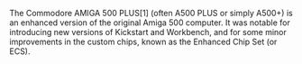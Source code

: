 The Commodore AMIGA 500 PLUS[1] (often A500 PLUS or simply A500+) is an enhanced version of the original Amiga 500 computer. It was notable for introducing new versions of Kickstart and Workbench, and for some minor improvements in the custom chips, known as the Enhanced Chip Set (or ECS).
